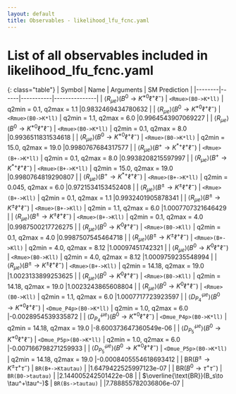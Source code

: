 ```yaml
---
layout: default
title: Observables - likelihood_lfu_fcnc.yaml
---
```


# List of all observables included in likelihood_lfu_fcnc.yaml

{: class="table"}
| Symbol | Name | Arguments | SM Prediction | 
|--------|------|-----------|---------------|
| $\langle R_{\mu e} \rangle(B^0\to K^{\ast 0}\ell^+\ell^-)$ | `<Rmue>(B0->K*ll)` | q2min = 0.1, q2max = 1.1 |0.9832469434780632 | 
| $\langle R_{\mu e} \rangle(B^0\to K^{\ast 0}\ell^+\ell^-)$ | `<Rmue>(B0->K*ll)` | q2min = 1.1, q2max = 6.0 |0.9964543907069227 | 
| $\langle R_{\mu e} \rangle(B^0\to K^{\ast 0}\ell^+\ell^-)$ | `<Rmue>(B0->K*ll)` | q2min = 0.1, q2max = 8.0 |0.9936511831534618 | 
| $\langle R_{\mu e} \rangle(B^0\to K^{\ast 0}\ell^+\ell^-)$ | `<Rmue>(B0->K*ll)` | q2min = 15.0, q2max = 19.0 |0.9980767684317577 | 
| $\langle R_{\mu e} \rangle(B^+\to K^{\ast +}\ell^+\ell^-)$ | `<Rmue>(B+->K*ll)` | q2min = 0.1, q2max = 8.0 |0.9938208215597997 | 
| $\langle R_{\mu e} \rangle(B^+\to K^{\ast +}\ell^+\ell^-)$ | `<Rmue>(B+->K*ll)` | q2min = 15.0, q2max = 19.0 |0.9980764819290807 | 
| $\langle R_{\mu e} \rangle(B^+\to K^{\ast +}\ell^+\ell^-)$ | `<Rmue>(B+->K*ll)` | q2min = 0.045, q2max = 6.0 |0.9721534153452408 | 
| $\langle R_{\mu e} \rangle(B^\pm\to K^\pm \ell^+\ell^-)$ | `<Rmue>(B+->Kll)` | q2min = 0.1, q2max = 1.1 |0.9932401905878341 | 
| $\langle R_{\mu e} \rangle(B^\pm\to K^\pm \ell^+\ell^-)$ | `<Rmue>(B+->Kll)` | q2min = 1.1, q2max = 6.0 |1.0007707321646429 | 
| $\langle R_{\mu e} \rangle(B^\pm\to K^\pm \ell^+\ell^-)$ | `<Rmue>(B+->Kll)` | q2min = 0.1, q2max = 4.0 |0.9987500217726275 | 
| $\langle R_{\mu e} \rangle(B^0\to K^0\ell^+\ell^-)$ | `<Rmue>(B0->Kll)` | q2min = 0.1, q2max = 4.0 |0.9987507545464718 | 
| $\langle R_{\mu e} \rangle(B^\pm\to K^\pm \ell^+\ell^-)$ | `<Rmue>(B+->Kll)` | q2min = 4.0, q2max = 8.12 |1.00097451742321 | 
| $\langle R_{\mu e} \rangle(B^0\to K^0\ell^+\ell^-)$ | `<Rmue>(B0->Kll)` | q2min = 4.0, q2max = 8.12 |1.0009759235548994 | 
| $\langle R_{\mu e} \rangle(B^\pm\to K^\pm \ell^+\ell^-)$ | `<Rmue>(B+->Kll)` | q2min = 14.18, q2max = 19.0 |1.0023133899253625 | 
| $\langle R_{\mu e} \rangle(B^0\to K^0\ell^+\ell^-)$ | `<Rmue>(B0->Kll)` | q2min = 14.18, q2max = 19.0 |1.0023243865608804 | 
| $\langle R_{\mu e} \rangle(B^0\to K^0\ell^+\ell^-)$ | `<Rmue>(B0->Kll)` | q2min = 1.1, q2max = 6.0 |1.0007717723923597 | 
| $\langle D_{P_4^\prime}^{\mu e} \rangle(B^0\to K^{\ast 0}\ell^+\ell^-)$ | `<Dmue_P4p>(B0->K*ll)` | q2min = 1.0, q2max = 6.0 |-0.0028954539335872 | 
| $\langle D_{P_4^\prime}^{\mu e} \rangle(B^0\to K^{\ast 0}\ell^+\ell^-)$ | `<Dmue_P4p>(B0->K*ll)` | q2min = 14.18, q2max = 19.0 |-8.600373647360549e-06 | 
| $\langle D_{P_5^\prime}^{\mu e} \rangle(B^0\to K^{\ast 0}\ell^+\ell^-)$ | `<Dmue_P5p>(B0->K*ll)` | q2min = 1.0, q2max = 6.0 |-0.007166798271259933 | 
| $\langle D_{P_5^\prime}^{\mu e} \rangle(B^0\to K^{\ast 0}\ell^+\ell^-)$ | `<Dmue_P5p>(B0->K*ll)` | q2min = 14.18, q2max = 19.0 |-0.0008405554618693412 | 
| $\text{BR}(B^\pm\to K^\pm \tau^+\tau^-)$ | `BR(B+->Ktautau)` |  |1.6479422525997123e-07 | 
| $\text{BR}(B^0\to \tau^+\tau^-)$ | `BR(B0->tautau)` |  |2.144005242501422e-08 | 
| $\overline{\text{BR}}(B_s\to \tau^+\tau^-)$ | `BR(Bs->tautau)` |  |7.788855782036806e-07 | 
